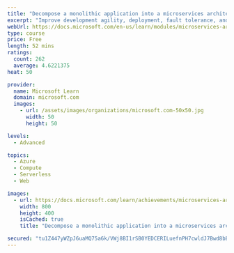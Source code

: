 ```yaml
---
title: "Decompose a monolithic application into a microservices architecture"
excerpt: "Improve development agility, deployment, fault tolerance, and scalability by modernizing your application with a microservices architecture."
webUrl: https://docs.microsoft.com/en-us/learn/modules/microservices-architecture/
type: course
price: Free
length: 52 mins
ratings:
  count: 262
  average: 4.6221375
heat: 50

provider:
  name: Microsoft Learn
  domain: microsoft.com
  images:
    - url: /assets/images/organizations/microsoft.com-50x50.jpg
      width: 50
      height: 50

levels:
  - Advanced

topics:
  - Azure
  - Compute
  - Serverless
  - Web

images:
  - url: https://docs.microsoft.com/learn/achievements/microservices-architecture-social.png
    width: 800
    height: 400
    isCached: true
    title: "Decompose a monolithic application into a microservices architecture"

secured: "tu1Z447yWZpJ6uaMQ75a6k/VWj8BI1rSB0YEDCERILuefnPH7cwldJ7Bwd8bBuBOnoadji1Ke2K96BAdt/W8ZOgQ+ovg8t0S/rHusBvTrqvXrbIMnLPmwG1AofSyXhOP5DoYyZJCXkdn5We0sQJjbRpbjvJjWESX/y2cjcUCDBOUr6np5G6EC7fGiCIj6a4tdGSscoHeFxM5WltjgmHgiputOdtQzDTARK93WA3AjcH3ePfVe8wny4Z9+A1YbA3/HF6p8WAGUYCXCIk+Tg8ywqNtxdAebzv9dkLDyWBy5aXvqvEPmF8Uq4S9fPqpN80R72NVu3G/M/dfU9WUuZCt+FZ+OIpEE/XskmZvNQLLEYlfHx7YU6Dp6gS4d48QW2ukHsFqWXUotZ1fshqYq9/tww==;67Tnv+di/G6wjQozEjsIIA=="
---
```


